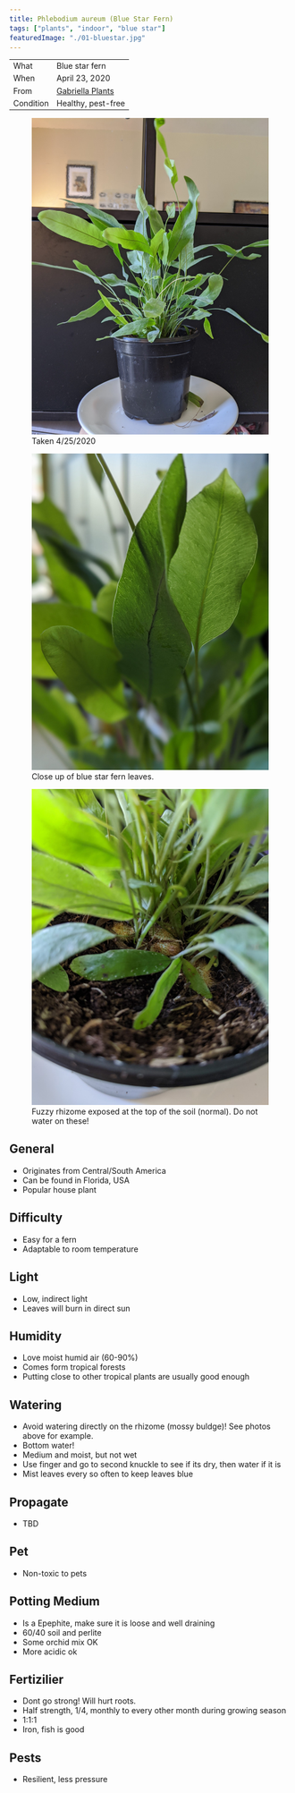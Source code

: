 ```yaml
---
title: Phlebodium aureum (Blue Star Fern)
tags: ["plants", "indoor", "blue star"]
featuredImage: "./01-bluestar.jpg"
---
```


|           |                                                      |
| --------- | ---------------------------------------------------- |
| What      | Blue star fern                                       |
| When      | April 23, 2020                                       |
| From      | [Gabriella Plants](https://www.gabriellaplants.com/) |
| Condition | Healthy, pest-free                                   |

<div class="project-gallery">
  <figure class="img--project">
    <img src="./01-bluestar.jpg" alt="Blue star fern in pot" />
    <figcaption>Taken 4/25/2020</figcaption>
  </figure>
  <figure class="img--project">
    <img src="./02-bluestar.jpg" alt="Close up of blue star fern leaves" />
    <figcaption>Close up of blue star fern leaves. </figcaption>
  </figure>
  <figure class="img--project">
    <img src="./03-bluestar.jpg" alt="Close up of blue star fern rhizome" />
    <figcaption>Fuzzy rhizome exposed at the top of the soil (normal). Do not water on these! </figcaption>
  </figure>
</div>

## General

- Originates from Central/South America
- Can be found in Florida, USA
- Popular house plant

## Difficulty

- Easy for a fern
- Adaptable to room temperature

## Light

- Low, indirect light
- Leaves will burn in direct sun

## Humidity

- Love moist humid air (60-90%)
- Comes form tropical forests
- Putting close to other tropical plants are usually good enough

## Watering

- Avoid watering directly on the rhizome (mossy buldge)! See photos above for example.
- Bottom water!
- Medium and moist, but not wet
- Use finger and go to second knuckle to see if its dry, then water if it is
- Mist leaves every so often to keep leaves blue

## Propagate

- TBD

## Pet

- Non-toxic to pets

## Potting Medium

- Is a Epephite, make sure it is loose and well draining
- 60/40 soil and perlite
- Some orchid mix OK
- More acidic ok

## Fertizilier

- Dont go strong! Will hurt roots.
- Half strength, 1/4, monthly to every other month during growing season
- 1:1:1
- Iron, fish is good

## Pests

- Resilient, less pressure
